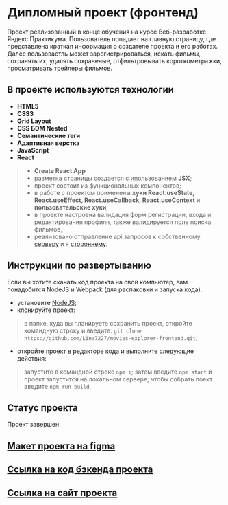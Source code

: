 # Дипломный проект (фронтенд)

Проект реализованный в конце обучения на курсе Веб-разработке Яндекс Практикума. Пользователь попадает на главную страницу, где представлена краткая информация о создателе проекта и его работах. Далее пользоваетль может зарегистрироваться, искать фильмы, сохранять их, удалять сохраненые, отфильтровывать короткометражки, просматривать трейлеры фильмов.

## В проекте используются технологии

- **HTML5**
- **CSS3**
- **Grid Layout**
- **CSS БЭМ Nested**
- **Семантические теги**
- **Адаптивная верстка**
- **JavaScript** 
- **React**
> -  **Create React App**
> - разметка страницы создается с ипользованием **JSX**;
> - проект состоит из функциональных компонентов;
> - в работе с проектом применены **хуки React.useState, React.useEffect, React.useCallback, React.useContext и пользовательские хуки**;
> - в проекте настроена валидация форм регистрации, входа и редактирования профиля, также валидируется поле поиска фильмов,
> - реализовано отправление api запросов к собственному [серверу](https://diploma-gallery-movies.herokuapp.com) и к [стороннему](https://api.nomoreparties.co).

## Инструкции по развертыванию

Если вы хотите скачать код проекта на свой компьютер, вам понадобится NodeJS и Webpack (для распаковки и запуска кода).

- установите [NodeJS](https://nodejs.org/en/download/package-manager/);
- клонируйте проект:
> в папке, куда вы планируете сохранить проект, откройте командную строку и введите: `git clone https://github.com/Lina7227/movies-explorer-frontend.git`;

- откройте проект в редакторе кода и выполните следующие действия:
> запустите в командной строке `npm i`;
> затем введите `npm start` и проект запустится на локальном сервере;
> чтобы собрать поект введите `npm run build`.

## Статус проекта

Проект завершен.

## [Макет проекта на figma](https://www.figma.com/file/DnY0ImCEwR9nLVgWqVbuky/Diploma?node-id=932%3A3401)
## [Ссылка на код бэкенда проекта](https://github.com/Lina7227/movies-explorer-api)
## [Ссылка на сайт проекта](https://movies-explorer-frontend-black.vercel.app)
